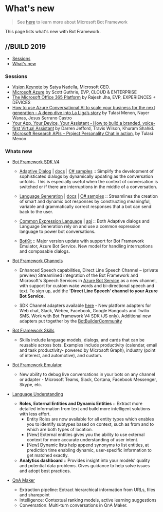 # What's new

> See [here](./README.md) to learn more about Microsoft Bot Framework

This page lists what's new with Bot Framework. 

## //BUILD 2019
- [Sessions](#Sessions)
- [What's new](#whats-new)

### Sessions
- [Vision Keynote][1] by Satya Nadella, Microsoft CEO.
- [Microsoft Azure][2] by Scott Guthrie, EVP, CLOUD & ENTERPRISE 
- [The Microsoft Office 365 Platform][3] by Rajesh Jha, EVP, EXPERIENCES + DEVICES
- [How to use Azure Conversational AI to scale your business for the next generation - A deep dive into La Liga’s story][4] by Tulasi Menon, Nayer Wanas, Jesus Serrano Castro
- [Your App, Your Device, Your Assistant - How to build a branded, voice-first Virtual Assistant][5] by Darren Jefford, Travis Wilson, Khuram Shahid. 
- [Microsoft Research APIs – Project Personality Chat in action][6], by Tulasi Menon

[1]:https://mybuild.techcommunity.microsoft.com/sessions/77571?source=sessions#top-anchor
[2]:https://mybuild.techcommunity.microsoft.com/sessions/77572?source=sessions#top-anchor
[3]:https://mybuild.techcommunity.microsoft.com/sessions/77573?source=sessions#top-anchor
[4]:https://mybuild.techcommunity.microsoft.com/sessions/76965?source=sessions#top-anchor
[5]:https://mybuild.techcommunity.microsoft.com/sessions/76969?source=sessions#top-anchor
[6]:https://mybuild.techcommunity.microsoft.com/sessions/77258?source=sessions#top-anchor

### Whats new
- [Bot Framework SDK V4](./README.md#V4-whats-new)
    - [Adaptive Dialog][47] | [docs][48] | [C# samples][49] :: Simplify the development of sophisticated dialogs by dynamically updating as the conversation unfolds. This is especially useful when the context of conversation is switched or if there are interruptions in the middle of a conversation.

    - [Language Generation][43] | [docs][44] | [C# samples][45] :: Streamlines the creation of smart and dynamic bot responses by constructing meaningful, variable and grammatically correct responses that a bot can send back to the user.

    - [Common Expression Language][40] | [api][41] :: Both Adaptive dialogs and Language Generation rely on and use a common expression language to power bot conversations.
    
    - [BotKit][b1] :: Major version update with support for Bot Framework Emulator, Azure Bot Service. New model for handling interruptions and composable dialogs. 

- [Bot Framework Channels](./README.md#ABS-whats-new)
    - Enhanced Speech capabilities, Direct Line Speech Channel – (private preview) Streamlined integration of the Bot Framework and Microsoft's Speech Services in [Azure Bot Service](./README.md#ABS-whats-new) as a new channel, with support for custom wake words and bi-directional speech and text. To sign up, add the **'Direct Line Speech' channel to your Azure Bot Service.**

    - SDK Channel adapters available [here][b1] - New platform adapters for Web chat, Slack, Webex, Facebook, Google Hangouts and Twilio SMS. Work with Bot Framework V4 SDK (JS only). Additional new adapters put together by the [BotBuilderCommunity][b2]

- [Bot Framework Skills](https://github.com/Microsoft/AI/blob/master/docs/overview/skills.md)
    - Skills include language models, dialogs, and cards that can be reusable across bots. Examples include productivity (calendar, email and task productivity- powered by Microsoft Graph), industry (point of interest, and automotive), and custom. 
    
- [Bot Framework Emulator](./README.md#Emulator-whats-new)
    - New ability to debug live conversations in your bots on any channel or adapter - Microsoft Teams, Slack, Cortana, Facebook Messenger, Skype, etc.

- [Language Understanding](./README.md#LUIS-whats-new)
    - **Roles, External Entities and Dynamic Entities** :: Extract more detailed information from text and build more intelligent solutions with less effort. 
        - Entity Roles are now available for all entity types which enables you to identify subtypes based on context, such as from and to which are both types of location.
        - [New] External entities gives you the ability to use external context for more accurate understanding of user intent.
        - [New] Dynamic lists help append synonyms to list entities, at prediction time enabling dynamic, user-specific information to get matched exactly. 
    - **Analytics dashboard** :: Provides insight into your models’ quality and potential data problems. Gives guidance to help solve issues and adopt best practices. 

- [QnA Maker](./README.md#QnA-whats-new)
    - Extraction pipeline: Extract hierarchical information from URLs, files and sharepoint
    - Intelligence: Contextual ranking models, active learning suggestions
    - Conversation: Multi-turn conversations in QnA Maker.


[b1]:https://github.com/howdyai/botkit#readme
[b2]:https://github.com/BotBuilderCommunity/botbuilder-community-dotnet/tree/develop/libraries
[40]:https://github.com/Microsoft/BotBuilder-Samples/tree/master/experimental/common-expression-language
[41]:https://github.com/Microsoft/BotBuilder-Samples/blob/master/experimental/common-expression-language/api-reference.md
[43]:https://github.com/Microsoft/BotBuilder-Samples/tree/master/experimental/language-generation
[44]:https://github.com/Microsoft/BotBuilder-Samples/tree/master/experimental/language-generation/docs
[45]:https://github.com/Microsoft/BotBuilder-Samples/tree/master/experimental/language-generation/csharp_dotnetcore
[46]:https://github.com/Microsoft/BotBuilder-Samples/tree/master/experimental/language-generation/javascript_nodejs/13.core-bot
[47]:https://github.com/Microsoft/BotBuilder-Samples/tree/master/experimental/adaptive-dialog
[48]:https://github.com/Microsoft/BotBuilder-Samples/tree/master/experimental/adaptive-dialog/docs
[49]:https://github.com/Microsoft/BotBuilder-Samples/tree/master/experimental/adaptive-dialog/csharp_dotnetcore
[50]:https://github.com/Microsoft/BotBuilder-Samples/tree/master/experimental/adaptive-dialog/declarative
